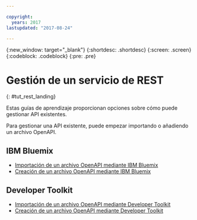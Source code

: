 ```yaml
---

copyright:
  years: 2017
lastupdated: "2017-08-24"

---
```



{:new_window: target="_blank"}
{:shortdesc: .shortdesc}
{:screen: .screen}
{:codeblock: .codeblock}
{:pre: .pre}

# Gestión de un servicio de REST
{: #tut_rest_landing}

Estas guías de aprendizaje proporcionan opciones sobre cómo puede gestionar API existentes.

Para gestionar una API existente, puede empezar importando o añadiendo un archivo OpenAPI.

## IBM Bluemix

- [Importación de un archivo OpenAPI mediante IBM Bluemix](tut_import_openapi_rest_bm.html)
- [Creación de un archivo OpenAPI mediante IBM Bluemix](tut_add_openapi_rest_bm.html)

## Developer Toolkit

- [Importación de un archivo OpenAPI mediante Developer Toolkit](tut_import_openapi_rest_tk.html)
- [Creación de un archivo OpenAPI mediante Developer Toolkit](tut_add_openapi_rest_tk.html)










